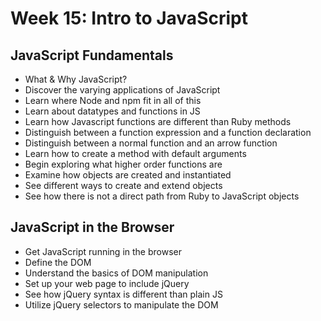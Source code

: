 # Week 15: Intro to JavaScript
## JavaScript Fundamentals
- What & Why JavaScript?
- Discover the varying applications of JavaScript
- Learn where Node and npm fit in all of this
- Learn about datatypes and functions in JS
- Learn how Javascript functions are different than Ruby methods
- Distinguish between a function expression and a function declaration
- Distinguish between a normal function and an arrow function
- Learn how to create a method with default arguments
- Begin exploring what higher order functions are
- Examine how objects are created and instantiated
- See different ways to create and extend objects
- See how there is not a direct path from Ruby to JavaScript objects

## JavaScript in the Browser
- Get JavaScript running in the browser
- Define the DOM
- Understand the basics of DOM manipulation
- Set up your web page to include jQuery
- See how jQuery syntax is different than plain JS
- Utilize jQuery selectors to manipulate the DOM
